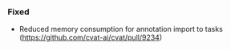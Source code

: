 ### Fixed

- Reduced memory consumption for annotation import to tasks
  (<https://github.com/cvat-ai/cvat/pull/9234>)
